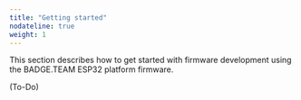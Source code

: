 ```yaml
---
title: "Getting started"
nodateline: true
weight: 1
---
```


This section describes how to get started with firmware development using the BADGE.TEAM ESP32 platform firmware.

(To-Do)
